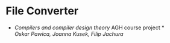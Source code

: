 # File Converter
* _Compilers and compiler design theory_ AGH course project * <br>
_Oskar Pawica, Joanna Kusek, Filip Jachura_
